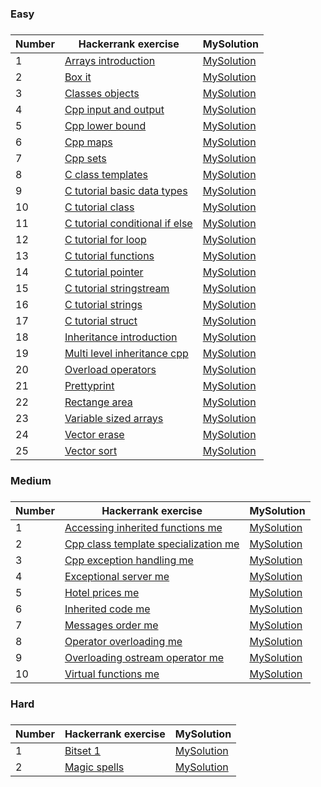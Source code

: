 <H3>Easy<H3>

|Number| Hackerrank exercise | MySolution |
|------|---------------------|------------|
|1|[Arrays introduction ](https://www.hackerrank.com/challenges/arrays-introduction/problem)|[MySolution](../master/MySolution/arrays_introduction_easy.h)|
|2|[Box it ](https://www.hackerrank.com/challenges/box-it/problem)|[MySolution](../master/MySolution/box_it_easy.h)|
|3|[Classes objects ](https://www.hackerrank.com/challenges/classes-objects/problem)|[MySolution](../master/MySolution/classes_objects_easy.h)|
|4|[Cpp input and output ](https://www.hackerrank.com/challenges/cpp-input-and-output/problem)|[MySolution](../master/MySolution/cpp_input_and_output_easy.h)|
|5|[Cpp lower bound ](https://www.hackerrank.com/challenges/cpp-lower-bound/problem)|[MySolution](../master/MySolution/cpp_lower_bound_easy.h)|
|6|[Cpp maps ](https://www.hackerrank.com/challenges/cpp-maps/problem)|[MySolution](../master/MySolution/cpp_maps_easy.h)|
|7|[Cpp sets ](https://www.hackerrank.com/challenges/cpp-sets/problem)|[MySolution](../master/MySolution/cpp_sets_easy.h)|
|8|[C class templates ](https://www.hackerrank.com/challenges/c-class-templates/problem)|[MySolution](../master/MySolution/c_class_templates_easy.h)|
|9|[C tutorial basic data types ](https://www.hackerrank.com/challenges/c-tutorial-basic-data-types/problem)|[MySolution](../master/MySolution/c_tutorial_basic_data_types_easy.h)|
|10|[C tutorial class ](https://www.hackerrank.com/challenges/c-tutorial-class/problem)|[MySolution](../master/MySolution/c_tutorial_class_easy.h)|
|11|[C tutorial conditional if else ](https://www.hackerrank.com/challenges/c-tutorial-conditional-if-else/problem)|[MySolution](../master/MySolution/c_tutorial_conditional_if_else_easy.h)|
|12|[C tutorial for loop ](https://www.hackerrank.com/challenges/c-tutorial-for-loop/problem)|[MySolution](../master/MySolution/c_tutorial_for_loop_easy.h)|
|13|[C tutorial functions ](https://www.hackerrank.com/challenges/c-tutorial-functions/problem)|[MySolution](../master/MySolution/c_tutorial_functions_easy.h)|
|14|[C tutorial pointer ](https://www.hackerrank.com/challenges/c-tutorial-pointer/problem)|[MySolution](../master/MySolution/c_tutorial_pointer_easy.h)|
|15|[C tutorial stringstream ](https://www.hackerrank.com/challenges/c-tutorial-stringstream/problem)|[MySolution](../master/MySolution/c_tutorial_stringstream_easy.h)|
|16|[C tutorial strings ](https://www.hackerrank.com/challenges/c-tutorial-strings/problem)|[MySolution](../master/MySolution/c_tutorial_strings_easy.h)|
|17|[C tutorial struct ](https://www.hackerrank.com/challenges/c-tutorial-struct/problem)|[MySolution](../master/MySolution/c_tutorial_struct_easy.h)|
|18|[Inheritance introduction ](https://www.hackerrank.com/challenges/inheritance-introduction/problem)|[MySolution](../master/MySolution/inheritance_introduction_easy.h)|
|19|[Multi level inheritance cpp ](https://www.hackerrank.com/challenges/multi-level-inheritance-cpp/problem)|[MySolution](../master/MySolution/multi_level_inheritance_cpp_easy.h)|
|20|[Overload operators ](https://www.hackerrank.com/challenges/overload-operators/problem)|[MySolution](../master/MySolution/overload_operators_easy.h)|
|21|[Prettyprint ](https://www.hackerrank.com/challenges/prettyprint/problem)|[MySolution](../master/MySolution/prettyprint_easy.h)|
|22|[Rectange area ](https://www.hackerrank.com/challenges/rectange-area/problem)|[MySolution](../master/MySolution/rectange_area_easy.h)|
|23|[Variable sized arrays ](https://www.hackerrank.com/challenges/variable-sized-arrays/problem)|[MySolution](../master/MySolution/variable_sized_arrays_easy.h)|
|24|[Vector erase ](https://www.hackerrank.com/challenges/vector-erase/problem)|[MySolution](../master/MySolution/vector_erase_easy.h)|
|25|[Vector sort ](https://www.hackerrank.com/challenges/vector-sort/problem)|[MySolution](../master/MySolution/vector_sort_easy.h)|


<H3>Medium<H3>

|Number| Hackerrank exercise | MySolution |
|------|---------------------|------------|
|1|[Accessing inherited functions me](https://www.hackerrank.com/challenges/accessing-inherited-functions-m/problem)|[MySolution](../master/MySolution/accessing_inherited_functions_medium.h)|
|2|[Cpp class template specialization me](https://www.hackerrank.com/challenges/cpp-class-template-specialization-m/problem)|[MySolution](../master/MySolution/cpp_class_template_specialization_medium.h)|
|3|[Cpp exception handling me](https://www.hackerrank.com/challenges/cpp-exception-handling-m/problem)|[MySolution](../master/MySolution/cpp_exception_handling_medium.h)|
|4|[Exceptional server me](https://www.hackerrank.com/challenges/exceptional-server-m/problem)|[MySolution](../master/MySolution/exceptional_server_medium.h)|
|5|[Hotel prices me](https://www.hackerrank.com/challenges/hotel-prices-m/problem)|[MySolution](../master/MySolution/hotel_prices_medium.h)|
|6|[Inherited code me](https://www.hackerrank.com/challenges/inherited-code-m/problem)|[MySolution](../master/MySolution/inherited_code_medium.h)|
|7|[Messages order me](https://www.hackerrank.com/challenges/messages-order-m/problem)|[MySolution](../master/MySolution/messages_order_medium.h)|
|8|[Operator overloading me](https://www.hackerrank.com/challenges/operator-overloading-m/problem)|[MySolution](../master/MySolution/operator_overloading_medium.h)|
|9|[Overloading ostream operator me](https://www.hackerrank.com/challenges/overloading-ostream-operator-m/problem)|[MySolution](../master/MySolution/overloading_ostream_operator_medium.h)|
|10|[Virtual functions me](https://www.hackerrank.com/challenges/virtual-functions-m/problem)|[MySolution](../master/MySolution/virtual_functions_medium.h)|


<H3>Hard<H3>

|Number| Hackerrank exercise | MySolution |
|------|---------------------|------------|
|1|[Bitset 1 ](https://www.hackerrank.com/challenges/bitset-1/problem)|[MySolution](../master/MySolution/bitset_1_hard.h)|
|2|[Magic spells ](https://www.hackerrank.com/challenges/magic-spells/problem)|[MySolution](../master/MySolution/magic_spells_hard.h)|
